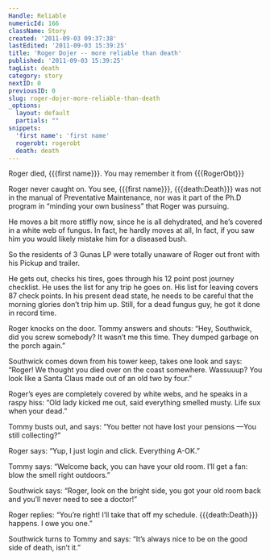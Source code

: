 ```yaml
---
Handle: Reliable
numericId: 166
className: Story
created: '2011-09-03 09:37:38'
lastEdited: '2011-09-03 15:39:25'
title: 'Roger Dojer -- more reliable than death'
published: '2011-09-03 15:39:25'
tagList: death
category: story
nextID: 0
previousID: 0
slug: roger-dojer-more-reliable-than-death
_options:
  layout: default
  partials: ""
snippets:
  'first name': 'first name'
  rogerobt: rogerobt
  death: death
---
```

Roger died, {{{first name}}}. You may remember it from {{{RogerObt}}}

Roger never caught on. You see, {{{first name}}}, {{{death:Death}}} was not in the manual of Preventative Maintenance, nor was it part of the Ph.D program in “minding your own business” that Roger was pursuing.

He moves a bit more stiffly now, since he is all dehydrated, and he’s covered in a white web of fungus. In fact, he hardly moves at all, In fact, if you saw him you would likely mistake him for a diseased bush.

So the residents of 3 Gunas LP were totally unaware of Roger out front with his Pickup and trailer.

He gets out, checks his tires, goes through his 12 point post journey checklist. He uses the list for any trip he goes on. His list for leaving covers 87 check points. In his present dead state, he needs to be careful that the morning glories don’t trip him up. Still, for a dead fungus guy, he got it done in record time.

Roger knocks on the door. Tommy answers and shouts: “Hey, Southwick, did you screw somebody? It wasn’t me this time. They dumped garbage on the porch again.”

Southwick comes down from his tower keep, takes one look and says: “Roger! We thought you died over on the coast somewhere. Wassuuup? You look like a Santa Claus made out of an old two by four.”

Roger’s eyes are completely covered by white webs, and he speaks in a raspy hiss: “Old lady kicked me out, said everything smelled musty. Life sux when your dead.”

Tommy busts out, and says: “You better not have lost your pensions —You still collecting?”

Roger says: “Yup, I just login and click. Everything A-OK.”

Tommy says: “Welcome back, you can have your old room. I’ll get a fan: blow the smell right outdoors.”

Southwick says: “Roger, look on the bright side, you got your old room back and you’ll never need to see a doctor!”

Roger replies: “You’re right! I’ll take that off my schedule. {{{death:Death}}} happens. I owe you one.”

Southwick turns to Tommy and says: “It’s always nice to be on the good side of death, isn’t it.”

